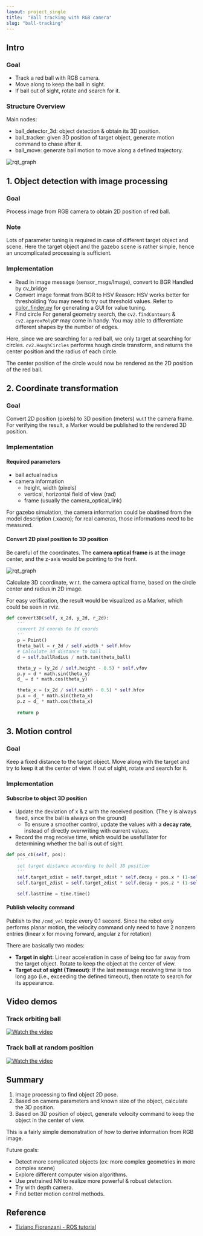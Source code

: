 ```yaml
---
layout: project_single
title:  "Ball tracking with RGB camera"
slug: "ball-tracking"
---
```


## Intro
### Goal
* Track a red ball with RGB camera.
* Move along to keep the ball in sight.
* If ball out of sight, rotate and search for it.
### Structure Overview
Main nodes:
- ball_detector_3d: object detection & obtain its 3D position.
- ball_tracker: given 3D position of target object, generate motion command to chase after it.
- ball_move: generate ball motion to move along a defined trajectory.

![rqt_graph](https://raw.githubusercontent.com/yrsheld/yrsheld.github.io/master/static/img/_posts/ball-tracking/rqt_graph.png)

## 1.  Object detection with image processing
### Goal
Process image from RGB camera to obtain 2D position of red ball.
### Note
Lots of parameter tuning is required in case of different target object and scene.
Here the target object and the gazebo scene is rather simple, hence an uncomplicated processing is sufficient.

### Implementation
* Read in image message (sensor_msgs/Image), convert to BGR
Handled by cv_bridge
* Convert image format from BGR to HSV
Reason: HSV works better for thresholding
You may need to try out threshold values. Refer to [color_finder.py](https://github.com/yrsheld/Ball_tracking/blob/main/scripts/color_finder.py) for generating a GUI for value tuning.
* Find circle
For general geometry search, the `cv2.findContours` & `cv2.approxPolyDP` may come in handy. You may able to differentiate different shapes by the number of edges.

Here, since we are searching for a red ball, we only target at searching for circles. `cv2.HoughCircles` performs hough circle transform, and returns the center position and the radius of each circle.

The center position of the circle would now be rendered as the 2D position of the red ball.

## 2.   Coordinate transformation
### Goal
Convert 2D position (pixels) to 3D position (meters) w.r.t the camera frame.
For verifying the result, a Marker would be published to the rendered 3D position.

### Implementation
#### Required parameters
- ball actual radius
- camera information
  - height, width (pixels)
  - vertical, horizontal field of view (rad)
  - frame (usually the camera_optical_link)

For gazebo simulation, the camera information could be obatined from the model description (.xacro); for real cameras, those informations need to be measured.

#### Convert 2D pixel position to 3D position
Be careful of the coordinates. The **camera optical frame** is at the image center, and the z-axis would be pointing to the front.

![rqt_graph](https://raw.githubusercontent.com/yrsheld/yrsheld.github.io/master/static/img/_posts/ball-tracking/camera_coordinate.png)

Calculate 3D coordinate, w.r.t. the camera optical frame, based on the circle center and radius in 2D image.

For easy verification, the result would be visualized as a Marker, which could be seen in rviz.
``` python
def convert3D(self, x_2d, y_2d, r_2d):
    '''
    convert 2d coords to 3d coords
    '''
    p = Point()
    theta_ball = r_2d / self.width * self.hfov
    # Calculate 3d distance to ball
    d = self.ballRadius / math.tan(theta_ball)

    theta_y = (y_2d / self.height - 0.5) * self.vfov
    p.y = d * math.sin(theta_y)
    d_ = d * math.cos(theta_y)

    theta_x = (x_2d / self.width - 0.5) * self.hfov
    p.x = d_ * math.sin(theta_x)
    p.z = d_ * math.cos(theta_x)
        
    return p       
```

## 3.   Motion control
### Goal
Keep a fixed distance to the target object. Move along with the target and try to keep it at the center of view. If out of sight, rotate and search for it.

### Implementation
#### Subscribe to object 3D position
- Update the deviation of x & z with the received position. (The y is always fixed, since the ball is always on the ground)
   - To ensure a smoother control, update the values with a **decay rate**, instead of directly overwriting with current values.
- Record the msg receive time, which would be useful later for determining whether the ball is out of sight.
``` python
def pos_cb(self, pos):
    '''
    set target distance according to ball 3D position
    '''
    self.target_xdist = self.target_xdist * self.decay + pos.x * (1-self.decay)
    self.target_zdist = self.target_zdist * self.decay + pos.z * (1-self.decay)

    self.lastTime = time.time()
```


#### Publish velocity command
Publish to the `/cmd_vel` topic every 0.1 second. Since the robot only performs planar motion, the velocity command only need to have 2 nonzero entries (linear x for moving forward, angular z for rotation)

There are basically two modes:
* **Target in sight**: Linear acceleration in case of being too far away from the target object. Rotate to keep the object at the center of view.
* **Target out of sight (Timeout)**: If the last message receiving time is too long ago (i.e., exceeding the defined timeout), then rotate to search for its appearance.

## Video demos
### Track orbiting ball
[![Watch the video](https://raw.githubusercontent.com/yrsheld/yrsheld.github.io/master/static/img/_posts/ball-tracking/demo1.png)](https://drive.google.com/file/d/1bk_2yLANjX-Kp12dok39rbulLUgWbe0a/preview)

### Track ball at random position
[![Watch the video](https://raw.githubusercontent.com/yrsheld/yrsheld.github.io/master/static/img/_posts/ball-tracking/demo2.png)](https://drive.google.com/file/d/1xikqzR-tnM_xhlAvBpf1oMSEjbFYNEum/preview)


## Summary
1. Image processing to find object 2D pose.
2. Based on camera parameters and known size of the object, calculate the 3D position.
3. Based on 3D position of object, generate velocity command to keep the object in the center of view.

This is a fairly simple demonstration of how to derive information from RGB image. 

Future goals:
* Detect more complicated objects (ex: more complex geometries in more complex scene)
* Explore different computer vision algorithms.
* Use pretrained NN to realize more powerful & robust detection.
* Try with depth camera.
* Find better motion control methods. 

## Reference
- [Tiziano Fiorenzani - ROS tutorial](https://github.com/tizianofiorenzani/ros_tutorials/tree/master/opencv)